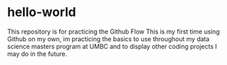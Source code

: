 # hello-world
This repository is for practicing the Github Flow
This is my first time using Github on my own, im practicing the basics to use throughout my data science masters program at UMBC and to display other coding projects I may do in the future.
